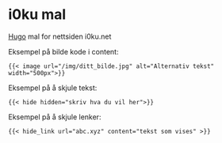 # i0ku mal

[Hugo](https://gohugo.io/) mal for nettsiden i0ku.net

Eksempel på bilde kode i content:

    {{< image url="/img/ditt_bilde.jpg" alt="Alternativ tekst" width="500px">}}

Eksempel på å skjule tekst:

    {{< hide hidden="skriv hva du vil her">}}

Eksempel på å skjule lenker:

    {{< hide_link url="abc.xyz" content="tekst som vises" >}}

